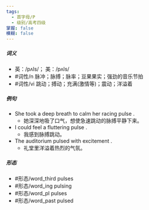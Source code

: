 ```yaml
---
tags:
  - 首字母/P
  - 级别/高考四级
掌握: false
模糊: false
---
```

##### 词义
- 英：/pʌls/； 美：/pʌls/
- #词性/n  脉冲；脉搏；脉率；豆果果实；强劲的音乐节拍
- #词性/vi  跳动；搏动；充满(激情等)；震动；洋溢着
##### 例句
- She took a deep breath to calm her racing pulse .
	- 她深深地吸了口气，想使急速跳动的脉搏平静下来。
- I could feel a fluttering pulse .
	- 我感到脉搏跳动。
- The auditorium pulsed with excitement .
	- 礼堂里洋溢着热烈的气氛。
##### 形态
- #形态/word_third pulses
- #形态/word_ing pulsing
- #形态/word_pl pulses
- #形态/word_past pulsed

